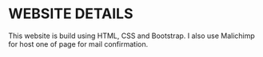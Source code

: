 # WEBSITE DETAILS
This website is build using HTML, CSS and Bootstrap. I also use Malichimp for host one of page for mail confirmation.

